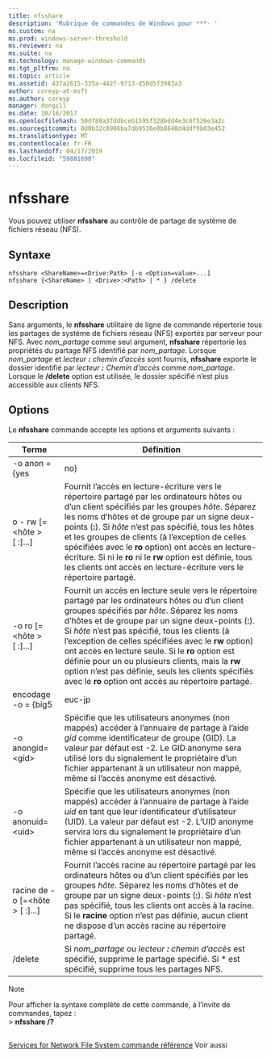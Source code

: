 ```yaml
---
title: nfsshare
description: 'Rubrique de commandes de Windows pour ***- '
ms.custom: na
ms.prod: windows-server-threshold
ms.reviewer: na
ms.suite: na
ms.technology: manage-windows-commands
ms.tgt_pltfrm: na
ms.topic: article
ms.assetid: 437a2615-335a-442f-9713-d50d5f3983a3
author: coreyp-at-msft
ms.author: coreyp
manager: dongill
ms.date: 10/16/2017
ms.openlocfilehash: 50df88a3fddbceb1595f328bdd4e3c6f526e3a2c
ms.sourcegitcommit: 0d0b32c8986ba7db9536e0b8648d4ddf9b03e452
ms.translationtype: MT
ms.contentlocale: fr-FR
ms.lasthandoff: 04/17/2019
ms.locfileid: "59881690"
---
```

# <a name="nfsshare"></a>nfsshare



Vous pouvez utiliser **nfsshare** au contrôle de partage de système de fichiers réseau (NFS).

## <a name="syntax"></a>Syntaxe

```
nfsshare <ShareName>=<Drive:Path> [-o <Option=value>...]
nfsshare {<ShareName> | <Drive>:<Path> | * } /delete
```

## <a name="description"></a>Description

Sans arguments, le **nfsshare** utilitaire de ligne de commande répertorie tous les partages de système de fichiers réseau (NFS) exportés par serveur pour NFS. Avec *nom_partage* comme seul argument, **nfsshare** répertorie les propriétés du partage NFS identifié par *nom_partage*. Lorsque *nom_partage* et *lecteur ***:*** chemin d’accès* sont fournis, **nfsshare** exporte le dossier identifié par *lecteur ***:*** Chemin d’accès* comme *nom_partage*. Lorsque le **/delete** option est utilisée, le dossier spécifié n’est plus accessible aux clients NFS.

## <a name="options"></a>Options

Le **nfsshare** commande accepte les options et arguments suivants :

|Terme|Définition|
|----|----------|
|-o anon = {yes | no}|Spécifie si les utilisateurs anonymes (non mappés) peuvent accéder au répertoire partagé. La valeur par défaut est **aucun**.|
|o - rw [=\<hôte > [ :<Host>]...]|Fournit l’accès en lecture-écriture vers le répertoire partagé par les ordinateurs hôtes ou d’un client spécifiés par les groupes *hôte*. Séparez les noms d’hôtes et de groupe par un signe deux-points (**:**). Si *hôte* n’est pas spécifié, tous les hôtes et les groupes de clients (à l’exception de celles spécifiées avec le **ro** option) ont accès en lecture-écriture. Si ni le **ro** ni le **rw** option est définie, tous les clients ont accès en lecture-écriture vers le répertoire partagé.|
|-o ro [=\<hôte > [ :<Host>]...]|Fournit un accès en lecture seule vers le répertoire partagé par les ordinateurs hôtes ou d’un client groupes spécifiés par *hôte*. Séparez les noms d’hôtes et de groupe par un signe deux-points (**:**). Si *hôte* n’est pas spécifié, tous les clients (à l’exception de celles spécifiées avec le **rw** option) ont accès en lecture seule. Si le **ro** option est définie pour un ou plusieurs clients, mais la **rw** option n’est pas définie, seuls les clients spécifiés avec le **ro** option ont accès au répertoire partagé.|
|encodage -o = {big5|euc-jp|euc-kr|euc-tw|gb2312-80|ksc5601|shift-jis}|Spécifie l’encodage par défaut utilisé pour les noms de répertoires et de fichiers et, si utilisé, doit être définie sur une des opérations suivantes :</br>-   **Big5** (chinois)</br>-   **euc-jp** (japonais)</br>-   **euc-kr** (coréen)</br>-   **euc-tw** (chinois)</br>-   **GB2312-80** (chinois simplifié)</br>-   **KSC5601** (coréen)</br>-   **shift-jis** (japonais)</br>S’il s’agit d’option n’est pas défini, le schéma d’encodage par défaut est ANSI ou sur des systèmes configurés pour les paramètres régionaux non anglais, le codage de schéma pour les paramètres régionaux par défaut. Les schémas d’encodage par défaut pour les paramètres régionaux indiqués sont les suivantes :</br>-Japonais : SHIFT-JIS</br>-Coréen : KS_C_5601-1987</br>-Chinois simplifié : GB2312-80</br>Chinois traditionnel : BIG5|
|-o anongid=\<gid>|Spécifie que les utilisateurs anonymes (non mappés) accéder à l’annuaire de partage à l’aide *gid* comme identificateur de groupe (GID). La valeur par défaut est -2. Le GID anonyme sera utilisé lors du signalement le propriétaire d’un fichier appartenant à un utilisateur non mappé, même si l’accès anonyme est désactivé.|
|-o  anonuid=\<uid>|Spécifie que les utilisateurs anonymes (non mappés) accéder à l’annuaire de partage à l’aide *uid* en tant que leur identificateur d’utilisateur (UID). La valeur par défaut est -2. L’UID anonyme servira lors du signalement le propriétaire d’un fichier appartenant à un utilisateur non mappé, même si l’accès anonyme est désactivé.|
|racine de -o [=\<hôte > [ :<Host>]...]|Fournit l’accès racine au répertoire partagé par les ordinateurs hôtes ou d’un client spécifiés par les groupes *hôte*. Séparez les noms d’hôtes et de groupe par un signe deux-points (**:**). Si *hôte* n’est pas spécifié, tous les clients ont accès à la racine. Si le **racine** option n’est pas définie, aucun client ne dispose d’un accès racine au répertoire partagé.|
|/delete|Si *nom_partage* ou *lecteur ***:*** chemin d’accès* est spécifié, supprime le partage spécifié. Si * est spécifié, supprime tous les partages NFS.|

> [!NOTE]
> Pour afficher la syntaxe complète de cette commande, à l’invite de commandes, tapez :</br>> **nfsshare /?**

##

[Services for Network File System commande référence](services-for-network-file-system-command-reference.md) Voir aussi